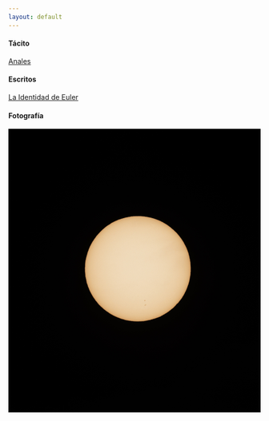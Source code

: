 ```yaml
---
layout: default
---
```


#### Tácito

[Anales](/libros/anales-libro-1.md)

#### Escritos

[La Identidad de Euler](/blog/la-identidad-de-euler.md)

#### Fotografía

![El Sol](/assets/images/sun%20(1%20of%201).jpg)
